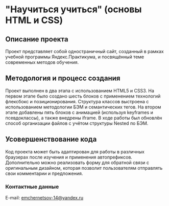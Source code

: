 # "Научиться учиться" (основы HTML и CSS)

## Описание проекта  
Проект представляет собой одностраничный сайт, созданный в рамках учебной программы Яндекс.Практикума, и посвящённый теме современных методов обучения.

## Методология и процесс создания  
Проект выполнен в два этапа с использованием HTML5 и CSS3. На первом этапе было создано шесть блоков с применением технологий флексбокс и позиционирования. Структура классов выстроена с использованием методологии БЭМ и семантических тегов. На втором этапе добавлены пять блоков с анимацией (используя keyframes и псевдоклассы), а также внедрены iframe. В ходе работы был обновлён способ организации файлов с учётом структуры Nested по БЭМ.

## Усовершенствование кода  
Код проекта может быть адаптирован для работы в различных браузерах после изучения и применения автопрефиксов. Дополнительно можно реализовать форму для обратной связи с оригинальным дизайном, которая позволит пользователям отправлять свои комментарии и предложения.

### Контактные данные  
E-mail: emchernetsov-14@yandex.ru